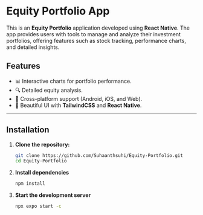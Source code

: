 # Equity Portfolio App

This is an **Equity Portfolio** application developed using **React Native**. The app provides users with tools to manage and analyze their investment portfolios, offering features such as stock tracking, performance charts, and detailed insights.

## Features
- 📊 Interactive charts for portfolio performance.
- 🔍 Detailed equity analysis.
- 📱 Cross-platform support (Android, iOS, and Web).
- 🎨 Beautiful UI with **TailwindCSS** and **React Native**.

---

## Installation

1. **Clone the repository:**
   ```bash
   git clone https://github.com/Suhaanthsuhi/Equity-Portfolio.git
   cd Equity-Portfolio

2. **Install dependencies**
   ```bash
   npm install
   
4. **Start the development server**
   ```bash
   npx expo start -c
